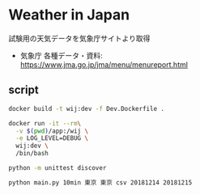 # Weather in Japan
試験用の天気データを気象庁サイトより取得

- 気象庁 各種データ・資料: https://www.jma.go.jp/jma/menu/menureport.html

## script


```bash
docker build -t wij:dev -f Dev.Dockerfile .

docker run -it --rm\
  -v $(pwd)/app:/wij \
  -e LOG_LEVEL=DEBUG \
  wij:dev \
  /bin/bash

python -m unittest discover

python main.py 10min 東京 東京 csv 20181214 20181215
```